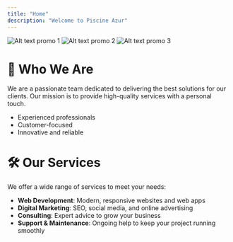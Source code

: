 ```yaml
---
title: "Home"
description: "Welcome to Piscine Azur"
---
```




![Alt text promo 1](../images/uploads/fitnessmodel.jpeg)
![Alt text promo 2](../images/uploads/promotion.jpeg)
![Alt text promo 3](../images/uploads/runningman3.jpeg)

# 👥 Who We Are

We are a passionate team dedicated to delivering the best solutions for our clients. Our mission is to provide high-quality services with a personal touch.

- Experienced professionals
- Customer-focused
- Innovative and reliable

# 🛠️ Our Services

We offer a wide range of services to meet your needs:

- **Web Development**: Modern, responsive websites and web apps
- **Digital Marketing**: SEO, social media, and online advertising
- **Consulting**: Expert advice to grow your business
- **Support & Maintenance**: Ongoing help to keep your project running smoothly
